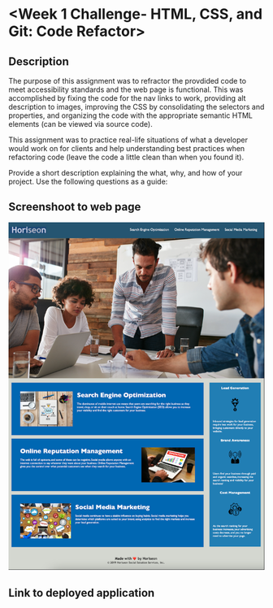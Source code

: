 # <Week 1 Challenge- HTML, CSS, and Git: Code Refactor>

## Description

The purpose of this assignment was to refractor the provdided code to meet accessibility standards and the web page is functional. This was accomplished by fixing the code for the nav links to work, providing alt description to images, improving the CSS by consolidating the selectors and properties, and organizing the code with the appropriate semantic HTML elements (can be viewed via source code).

This assignment was to practice real-life situations of what a developer would work on for clients and help understanding best practices when refactoring code (leave the code a little clean than when you found it). 

Provide a short description explaining the what, why, and how of your project. Use the following questions as a guide:

## Screenshoot to web page
![Screenshot](./assets/images/week-1-challenge-screenshot-fayehong.png)

## Link to deployed application


